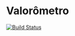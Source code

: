# Valorômetro

[![Build Status](https://travis-ci.org/DigithoBrasil/Valorometro.svg?branch=master)](https://travis-ci.org/DigithoBrasil/Valorometro)